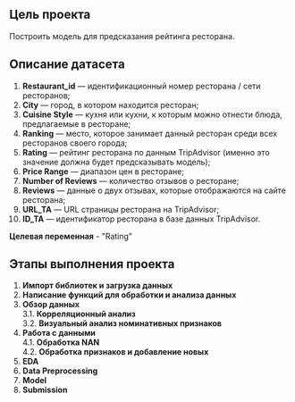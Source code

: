 ## Цель проекта
Построить модель для предсказания рейтинга ресторана.

## Описание датасета
1. **Restaurant_id** — идентификационный номер ресторана / сети ресторанов;
2. **City** — город, в котором находится ресторан;
3. **Cuisine Style** — кухня или кухни, к которым можно отнести блюда, предлагаемые в ресторане;
4. **Ranking** — место, которое занимает данный ресторан среди всех ресторанов своего города;
5. **Rating** — рейтинг ресторана по данным TripAdvisor (именно это значение должна будет предсказывать модель);
6. **Price Range** — диапазон цен в ресторане;
7. **Number of Reviews** — количество отзывов о ресторане;
8. **Reviews** — данные о двух отзывах, которые отображаются на сайте ресторана;
9. **URL_TA** — URL страницы ресторана на TripAdvisor;
10. **ID_TA** — идентификатор ресторана в базе данных TripAdvisor.

**Целевая переменная** - "Rating"

## Этапы выполнения проекта
 1. **Импорт библиотек и загрузка данных**
 2. **Написание функций для обработки и анализа данных**
 3. **Обзор данных** <br>
     3.1. **Корреляционный анализ**<br>
     3.2. **Визуальный анализ номинативных признаков**<br>
 4. **Работа с данными** <br>
     4.1. **Обработка NAN** <br>
     4.2. **Обработка признаков и добавление новых** <br>
 5. **EDA** 
 6. **Data Preprocessing**
 7. **Model**
 8. **Submission**
 
